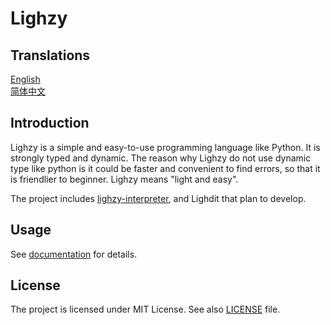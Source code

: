 # Lighzy

## Translations

[English](README.md)  
[简体中文](README-zh-CN.md)  

## Introduction

Lighzy is a simple and easy-to-use programming language like Python. It is strongly typed and dynamic. The reason why Lighzy do not use dynamic type like python is it could be faster and convenient to find errors, so that it is friendlier to beginner. Lighzy means "light and easy".

The project includes [lighzy-interpreter](https://github.com/QtLittleXu/lighzy-interpreter), and Lighdit that plan to develop.

## Usage

See [documentation](docs/lighzy-language.md) for details.

## License

The project is licensed under MIT License. See also [LICENSE](LICENSE) file.
